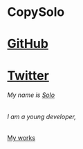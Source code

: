 # CopySolo
### <h1> [GitHub](https://github.com/copysolo) </h1>
#### <h1> [Twitter](https://twitter.com/solomd1x) </h1> 
###### My name is [Solo](https://www.copysolo.fr) <h6> I am a young developer,</h6> [My works](https://www.copysolo.fr/index.php/articles/)
